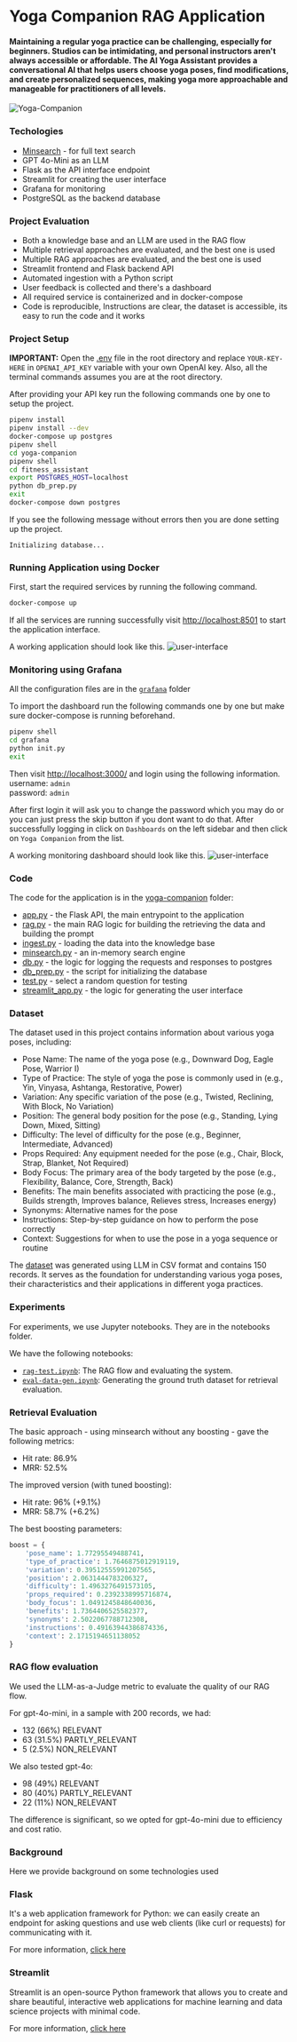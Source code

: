 # Yoga Companion RAG Application

#### Maintaining a regular yoga practice can be challenging, especially for beginners. Studios can be intimidating, and personal instructors aren't always accessible or affordable. The AI Yoga Assistant provides a conversational AI that helps users choose yoga poses, find modifications, and create personalized sequences, making yoga more approachable and manageable for practitioners of all levels.

![Yoga-Companion](assets/yoga-companion-rag.png)

### Techologies
* [Minsearch](https://github.com/alexeygrigorev/minsearch) - for full text search 
* GPT 4o-Mini as an LLM
* Flask as the API interface endpoint
* Streamlit for creating the user interface
* Grafana for monitoring 
* PostgreSQL as the backend database

### Project Evaluation
* Both a knowledge base and an LLM are used in the RAG flow
* Multiple retrieval approaches are evaluated, and the best one is used
* Multiple RAG approaches are evaluated, and the best one is used
* Streamlit frontend and Flask backend API
* Automated ingestion with a Python script
* User feedback is collected and there's a dashboard
* All required service is containerized and in docker-compose
* Code is reproducible, Instructions are clear, the dataset is accessible, its easy to run the code and it works

### Project Setup

**IMPORTANT:** Open the [.env](.env) file in the root directory and replace `YOUR-KEY-HERE` in `OPENAI_API_KEY` variable with your own OpenAI key. Also, all the terminal commands assumes you are at the root directory.

After providing your API key run the following commands one by one to setup the project.

```bash
pipenv install
pipenv install --dev
docker-compose up postgres
pipenv shell
cd yoga-companion
pipenv shell
cd fitness_assistant
export POSTGRES_HOST=localhost
python db_prep.py
exit
docker-compose down postgres
```

If you see the following message without errors then you are done setting up the project.

`Initializing database...`

### Running Application using Docker
First, start the required services by running the following command.

```bash
docker-compose up
```

If all the services are running successfully visit [http://localhost:8501](http://localhost:8501) to start the application interface.

A working application should look like this. 
![user-interface](assets/user_interface_streamlit.png)

### Monitoring using Grafana
All the configuration files are in the [`grafana`](grafana) folder

To import the dashboard run the following commands one by one but make sure docker-compose is running beforehand.

```bash
pipenv shell
cd grafana
python init.py
exit
```

Then visit [http://localhost:3000/](http://localhost:3000/) and login using the following information.<br>
username: `admin`<br>
password: `admin`

After first login it will ask you to change the password which you may do or you can just press the skip button if you dont want to do that. After successfully logging in click on `Dashboards` on the left sidebar and then click on `Yoga Companion` from the list.

A working monitoring dashboard should look like this.
![user-interface](assets/grafana_dashboard.png)

### Code
The code for the application is in the [yoga-companion](yoga-companion) folder:

* [app.py](yoga-companion/app.py) - the Flask API, the main entrypoint to the application
* [rag.py](yoga-companion/rag.py) - the main RAG logic for building the retrieving the data and building the prompt
* [ingest.py](yoga-companion/ingest.py) - loading the data into the knowledge base
* [minsearch.py](yoga-companion/minsearch.py) - an in-memory search engine
* [db.py](yoga-companion/db.py) - the logic for logging the requests and responses to postgres
* [db_prep.py](yoga-companion/db_prep.py) - the script for initializing the database
* [test.py](yoga-companion/test.py) - select a random question for testing
* [streamlit_app.py](yoga-companion/streamlit_app.py) - the logic for generating the user interface

### Dataset

The dataset used in this project contains information about various yoga poses, including:

- Pose Name: The name of the yoga pose (e.g., Downward Dog, Eagle Pose, Warrior I)
- Type of Practice: The style of yoga the pose is commonly used in (e.g., Yin, Vinyasa, Ashtanga, Restorative, Power)
- Variation: Any specific variation of the pose (e.g., Twisted, Reclining, With Block, No Variation)
- Position: The general body position for the pose (e.g., Standing, Lying Down, Mixed, Sitting)
- Difficulty: The level of difficulty for the pose (e.g., Beginner, Intermediate, Advanced)
- Props Required: Any equipment needed for the pose (e.g., Chair, Block, Strap, Blanket, Not Required)
- Body Focus: The primary area of the body targeted by the pose (e.g., Flexibility, Balance, Core, Strength, Back)
- Benefits: The main benefits associated with practicing the pose (e.g., Builds strength, Improves balance, Relieves stress, Increases energy)
- Synonyms: Alternative names for the pose
- Instructions: Step-by-step guidance on how to perform the pose correctly
- Context: Suggestions for when to use the pose in a yoga sequence or routine

The [dataset](data/yoga_poses.csv) was generated using LLM in CSV format and contains 150 records. It serves as the foundation for understanding various yoga poses, their characteristics and their applications in different yoga practices.

### Experiments
For experiments, we use Jupyter notebooks. They are in the notebooks folder.


We have the following notebooks:

* [`rag-test.ipynb`](notebooks/rag-test.ipynb): The RAG flow and evaluating the system.
* [`eval-data-gen.ipynb`](notebooks/eval-data-gen.ipynb): Generating the ground truth dataset for retrieval evaluation.

### Retrieval Evaluation
The basic approach - using minsearch without any boosting - gave the following metrics:
* Hit rate: 86.9%
* MRR: 52.5%

The improved version (with tuned boosting):
* Hit rate: 96% (+9.1%)
* MRR: 58.7% (+6.2%)

The best boosting parameters:
```python
boost = {
    'pose_name': 1.77295549488741,
    'type_of_practice': 1.7646875012919119,
    'variation': 0.39512555991207565,
    'position': 2.0631444783206327,
    'difficulty': 1.4963276491573105,
    'props_required': 0.2392338995716874,
    'body_focus': 1.0491245848640036,
    'benefits': 1.7364406525582377,
    'synonyms': 2.5022067788712308,
    'instructions': 0.49163944386874336,
    'context': 2.1715194651138052
}
```

### RAG flow evaluation
We used the LLM-as-a-Judge metric to evaluate the quality of our RAG flow.

For gpt-4o-mini, in a sample with 200 records, we had:
* 132 (66%) RELEVANT
* 63 (31.5%) PARTLY_RELEVANT
* 5 (2.5%) NON_RELEVANT

We also tested gpt-4o:
* 98 (49%) RELEVANT
* 80 (40%) PARTLY_RELEVANT
* 22 (11%) NON_RELEVANT

The difference is significant, so we opted for gpt-4o-mini due to efficiency and cost ratio.

### Background
Here we provide background on some technologies used

### Flask
It's a web application framework for Python: we can easily create an endpoint for asking questions and use web clients (like curl or requests) for communicating with it.

For more information, [click here](https://flask.palletsprojects.com/en/3.0.x/)

### Streamlit 
Streamlit is an open-source Python framework that allows you to create and share beautiful, interactive web applications for machine learning and data science projects with minimal code.

For more information, [click here](https://docs.streamlit.io/)
